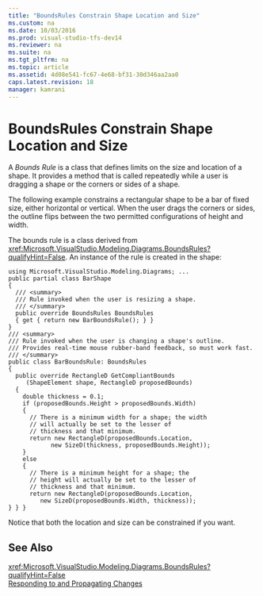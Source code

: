 ```yaml
---
title: "BoundsRules Constrain Shape Location and Size"
ms.custom: na
ms.date: 10/03/2016
ms.prod: visual-studio-tfs-dev14
ms.reviewer: na
ms.suite: na
ms.tgt_pltfrm: na
ms.topic: article
ms.assetid: 4d08e541-fc67-4e68-bf31-30d346aa2aa0
caps.latest.revision: 18
manager: kamrani
---
```

# BoundsRules Constrain Shape Location and Size
A *Bounds Rule* is a class that defines limits on the size and location of a shape. It provides a method that is called repeatedly while a user is dragging a shape or the corners or sides of a shape.  
  
 The following example constrains a rectangular shape to be a bar of fixed size, either horizontal or vertical. When the user drags the corners or sides, the outline flips between the two permitted configurations of height and width.  
  
 The bounds rule is a class derived from <xref:Microsoft.VisualStudio.Modeling.Diagrams.BoundsRules?qualifyHint=False>. An instance of the rule is created in the shape:  
  
```  
using Microsoft.VisualStudio.Modeling.Diagrams; ...  
public partial class BarShape  
{  
  /// <summary>  
  /// Rule invoked when the user is resizing a shape.  
  /// </summary>  
  public override BoundsRules BoundsRules  
  { get { return new BarBoundsRule(); } }  
}  
/// <summary>  
/// Rule invoked when the user is changing a shape's outline.  
/// Provides real-time mouse rubber-band feedback, so must work fast.  
/// </summary>  
public class BarBoundsRule: BoundsRules  
{   
  public override RectangleD GetCompliantBounds   
     (ShapeElement shape, RectangleD proposedBounds)  
  {  
    double thickness = 0.1;  
    if (proposedBounds.Height > proposedBounds.Width)  
    {  
      // There is a minimum width for a shape; the width  
      // will actually be set to the lesser of   
      // thickness and that minimum.  
      return new RectangleD(proposedBounds.Location,   
            new SizeD(thickness, proposedBounds.Height));  
    }  
    else  
    {  
      // There is a minimum height for a shape; the   
      // height will actually be set to the lesser of   
      // thickness and that minimum.  
      return new RectangleD(proposedBounds.Location,   
         new SizeD(proposedBounds.Width, thickness));  
} } }  
```  
  
 Notice that both the location and size can be constrained if you want.  
  
## See Also  
 <xref:Microsoft.VisualStudio.Modeling.Diagrams.BoundsRules?qualifyHint=False>   
 [Responding to and Propagating Changes](../VS_IDE/Responding-to-and-Propagating-Changes.md)